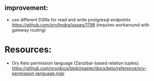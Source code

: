 ## improvement: 
- use different DSNs for read and write postgresql endpoints https://github.com/ory/hydra/issues/1798 (requires workaround with gateway routing)

# Resources: 
- Ory Keto permission language (Zanzibar-based relation tuples): https://github.com/ory/docs/blob/master/docs/keto/reference/ory-permission-language.mdx
